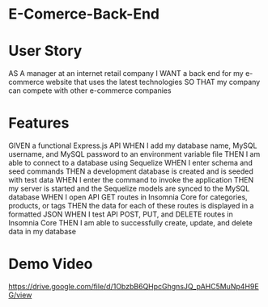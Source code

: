 # E-Comerce-Back-End

# User Story
AS A manager at an internet retail company
I WANT a back end for my e-commerce website that uses the latest technologies
SO THAT my company can compete with other e-commerce companies

# Features
GIVEN a functional Express.js API
WHEN I add my database name, MySQL username, and MySQL password to an environment variable file
THEN I am able to connect to a database using Sequelize
WHEN I enter schema and seed commands
THEN a development database is created and is seeded with test data
WHEN I enter the command to invoke the application
THEN my server is started and the Sequelize models are synced to the MySQL database
WHEN I open API GET routes in Insomnia Core for categories, products, or tags
THEN the data for each of these routes is displayed in a formatted JSON
WHEN I test API POST, PUT, and DELETE routes in Insomnia Core
THEN I am able to successfully create, update, and delete data in my database

# Demo Video
https://drive.google.com/file/d/1ObzbB6QHpcGhgnsJQ_pAHC5MuNp4H9EG/view
